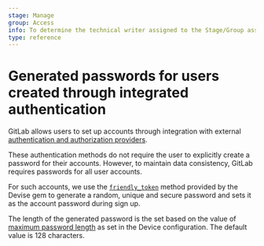 ```yaml
---
stage: Manage
group: Access
info: To determine the technical writer assigned to the Stage/Group associated with this page, see https://about.gitlab.com/handbook/engineering/ux/technical-writing/#designated-technical-writers
type: reference
---
```


# Generated passwords for users created through integrated authentication

GitLab allows users to set up accounts through integration with external [authentication and authorization providers](../administration/auth/README.md).

These authentication methods do not require the user to explicitly create a password for their accounts.
However, to maintain data consistency, GitLab requires passwords for all user accounts.

For such accounts, we use the [`friendly_token`](https://github.com/heartcombo/devise/blob/f26e05c20079c9acded3c0ee16da0df435a28997/lib/devise.rb#L492) method provided by the Devise gem to generate a random, unique and secure password and sets it as the account password during sign up.

The length of the generated password is the set based on the value of [maximum password length](password_length_limits.md#modify-maximum-password-length-using-configuration-file) as set in the Device configuration. The default value is 128 characters.
